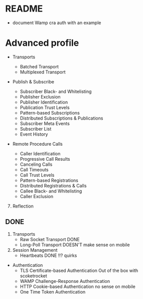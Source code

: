 # README
- document Wamp cra auth with an example


# Advanced profile

- Transports
   * Batched Transport
   * Multiplexed Transport

- Publish & Subscribe
    * Subscriber Black- and Whitelisting
    * Publisher Exclusion
    * Publisher Identification
    * Publication Trust Levels
    * Pattern-based Subscriptions
    * Distributed Subscriptions & Publications
    * Subscriber Meta Events
    * Subscriber List
    * Event History
    
- Remote Procedure Calls
    * Caller Identification
    * Progressive Call Results
    * Canceling Calls
    * Call Timeouts
    * Call Trust Levels
    * Pattern-based Registrations
    * Distributed Registrations & Calls
    * Callee Black- and Whitelisting
    * Caller Exclusion

7. Reflection


## DONE
1. Transports
   - Raw Socket Transport DONE
   - Long-Poll Transport DOESN'T make sense on mobile
3. Session Management
    - Heartbeats DONE !!? quirks
- Authentication
	- TLS Certificate-based Authentication Out of the box with scoketrocket
	- WAMP Challenge-Response Authentication
	- HTTP Cookie-based Authentication no sense on mobile
	- One Time Token Authentication